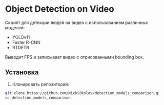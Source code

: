 # Object Detection on Video

Скрипт для детекции людей на видео с использованием различных моделей:
- YOLOv11
- Faster R-CNN
- RTDETR

Выводит FPS и записывает видео с отрисованными bounding box.

## Установка

1. Клонировать репозиторий:
```bash
git clone https://github.com/NickS0kolov/detection_models_comparison.git
cd detection_models_comparison
